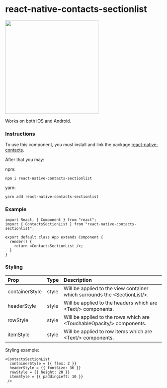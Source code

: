# react-native-contacts-sectionlist

<img src="https://i.imgur.com/k3mxj83.gif" width="300">

Works on both iOS and Android.

### Instructions

To use this component, you must install and link the package [react-native-contacts](https://github.com/rt2zz/react-native-contacts).

After that you may:

npm:

`npm i react-native-contacts-sectionlist`

yarn:

`yarn add react-native-contacts-sectionlist`

### Example

```
import React, { Component } from "react";
import { ContactsSectionList } from "react-native-contacts-sectionlist";

export default class App extends Component {
  render() {
    return <ContactsSectionList />;
  }
}

```

### Styling

| Prop           | Type  | Description                                                                |
| :------------- | :---: | :------------------------------------------------------------------------- |
| containerStyle | style | Will be applied to the view container which surrounds the <SectionList\/>. |
| headerStyle    | style | Will be applied to the headers which are <Text\/> components.              |
| rowStyle       | style | Will be applied to the rows which are <TouchableOpacity\/> components.     |
| itemStyle      | style | Will be applied to row items which are <Text\/> components.                |

Styling example:

```
<ContactsSectionList
  containerStyle = {{ flex: 2 }}
  headerStyle = {{ fontSize: 36 }}
  rowStyle = {{ height: 20 }}
  itemStyle = {{ paddingLeft: 10 }}
 />
```
